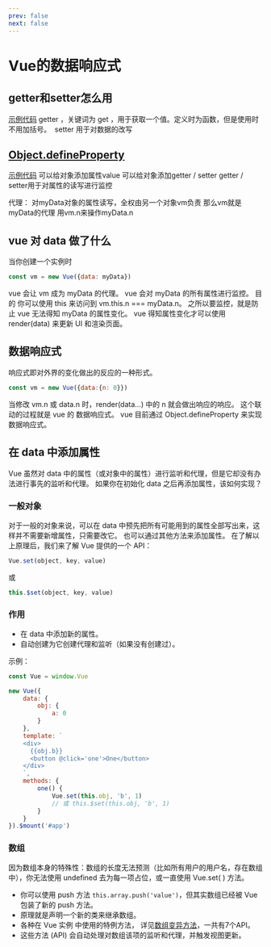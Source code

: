 ```yaml
---
prev: false
next: false
---
```

# Vue的数据响应式

## getter和setter怎么用

[示例代码](https://codesandbox.io/s/vigorous-franklin-p6l8m)
getter ，关键词为 get ，用于获取一个值。定义时为函数，但是使用时不用加括号。
 setter 用于对数据的改写

## [Object.defineProperty](https://developer.mozilla.org/zh-CN/docs/Web/JavaScript/Reference/Global_Objects/Object/defineProperty)

[示例代码](https://codesandbox.io/s/bold-heyrovsky-8jcm2)
可以给对象添加属性value
可以给对象添加getter / setter
getter / setter用于对属性的读写进行监控

代理：
对myData对象的属性读写，全权由另一个对象vm负责
那么vm就是myData的代理
用vm.n来操作myData.n

## vue 对 data 做了什么

当你创建一个实例时

```javascript
const vm = new Vue({data: myData})
```

vue 会让 vm 成为 myData 的代理。
vue 会对 myData 的所有属性进行监控。
目的
你可以使用 this 来访问到 vm.this.n === myData.n。
之所以要监控，就是防止 vue 无法得知 myData 的属性变化。
vue 得知属性变化才可以使用 render(data) 来更新 UI 和渲染页面。

## 数据响应式

响应式即对外界的变化做出的反应的一种形式。

```javascript
const vm = new Vue({data:{n: 0}})
```

当修改 vm.n 或 data.n 时，render(data...) 中的 n 就会做出响应的响应。
这个联动的过程就是 vue 的 数据响应式。
vue 目前通过 Object.defineProperty 来实现数据响应式。

## 在 data 中添加属性

Vue 虽然对 data 中的属性（或对象中的属性）进行监听和代理，但是它却没有办法进行事先的监听和代理。
如果你在初始化 data 之后再添加属性，该如何实现？

### 一般对象

对于一般的对象来说，可以在 data 中预先把所有可能用到的属性全部写出来，这样并不需要新增属性，只需要改它。
也可以通过其他方法来添加属性。
在了解以上原理后，我们来了解 Vue 提供的一个 API：

```javascript
Vue.set(object, key, value)
```

或

```javascript
this.$set(object, key, value)
```

### 作用

- 在 data 中添加新的属性。
- 自动创建为它创建代理和监听（如果没有创建过）。

示例：

```javascript
const Vue = window.Vue

new Vue({
    data: {
        obj: {
            a: 0
        }
    },
    template: `
    <div>
      {{obj.b}}
      <button @click='one'>One</button>
    </div>
    `,
    methods: {
        one() {
            Vue.set(this.obj, 'b', 1)
            // 或 this.$set(this.obj, 'b', 1)
        }
    }
}).$mount('#app')
```

### 数组

因为数组本身的特殊性：数组的长度无法预测（比如所有用户的用户名，存在数组中），你无法使用 undefined 去为每一项占位，或一直使用 Vue.set( ) 方法。

- 你可以使用 push 方法 `this.array.push('value')`，但其实数组已经被 Vue 包装了新的 push 方法。
- 原理就是声明一个新的类来继承数组。
- 各种在 Vue 实例 中使用的特例方法， 详见[数组变异方法](https://link.zhihu.com/?target=https%3A//cn.vuejs.org/v2/guide/list.html%23%25E5%258F%2598%25E5%25BC%2582%25E6%2596%25B9%25E6%25B3%2595-mutation-method)，一共有7个API。
- 这些方法 (API) 会自动处理对数组该项的监听和代理，并触发视图更新。
